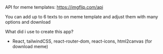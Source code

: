 API for meme templates: https://imgflip.com/api

You can add up to 6 texts to on meme template and adjust them with many options and download

What did i use to create this app?

- React, tailwindCSS, react-router-dom, react-icons, html2canvas (for download meme)
